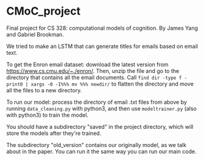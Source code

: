 # CMoC_project

Final project for CS 328: computational models of cognition. By James Yang and Gabriel Brookman.

We tried to make an LSTM that can generate titles for emails based on email text.

To get the Enron email dataset: download the latest version from https://www.cs.cmu.edu/~./enron/. Then, unzip the file and go to the directory that contains all the email documents. Call `find dir -type f -print0 | xargs -0 -I%%% mv %%% newdir/` to flatten the directory and move all the files to a new directory.

To run our model: process the directory of email .txt files from above by running `data_cleaning.py` with python3, and then use `modeltrainer.py` (also with python3) to train the model.

You should have a subdirectory "saved" in the project directory, which will store the models after they're trained.

The subdirectory "old_version" contains our originally model, as we talk about in the paper. You can run it the same way you can run our main code.

